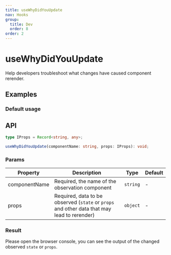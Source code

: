 ```yaml
---
title: useWhyDidYouUpdate
nav: Hooks
group:
  title: Dev
  order: 8
order: 2
---
```


# useWhyDidYouUpdate

Help developers troubleshoot what changes have caused component rerender.

## Examples

### Default usage

<code src="./demo/demo1.tsx"></code>

## API

```typescript
type IProps = Record<string, any>;

useWhyDidYouUpdate(componentName: string, props: IProps): void;
```

### Params

| Property      | Description                                                                                 | Type     | Default |
| ------------- | ------------------------------------------------------------------------------------------- | -------- | ------- |
| componentName | Required, the name of the observation component                                             | `string` | -       |
| props         | Required, data to be observed (`state` or `props` and other data that may lead to rerender) | `object` | -       |

### Result

Please open the browser console, you can see the output of the changed observed `state` or `props`.
